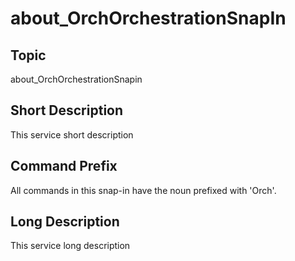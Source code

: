 ﻿
# about\_OrchOrchestrationSnapIn

## Topic
about\_OrchOrchestrationSnapin


## Short Description

This service short description


## Command Prefix
All commands in this snap-in have the noun prefixed with 'Orch'.


## Long Description
This service long description



